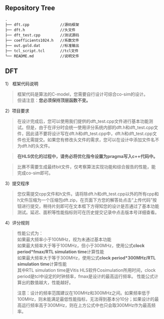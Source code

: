## Repository Tree
```
.
├── dft.cpp              //源码框架
├── dft.h                //头文件
├── dft_test.cpp         //测试源码
├── coefficients1024.h   //系数文件
├── out.gold.dat         //标准输出
├── tcl_script.tcl       //tcl文件
└── README.md            //说明文件
```
## DFT

  1）	框架代码说明
  >框架代码是算法的C-model，您需要自行设计可综合co-sim的设计。  
  >但请注意：**您必须保持顶层函数不变。**

  2）项目要求  
  >在设计完成后，您可以使用我们提供的dft_test.cpp文件进行基本功能测试。但是，由于在评分时会统一使用评分系统内部的dft.h和dft_test.cpp文件，因此请不要将设计写在dft.h和dft_test.cpp中，dft.h和dft_test.cpp文件也无需提交。如果您有修改头文件的需求，您可以在设计中添加文件名不为dft.h的头文件。
  
  >**在HLS优化的过程中，请务必将优化指令设置为pragma写入c++代码中。**
  
  >比赛不需要生成最终bit文件，仅考察算法实现功能和综合报告的性能，能完成co-sim即可。
	
  3）提交程序
  >您仅需提交cpp文件和h文件。请将除dft.h和dft_test.cpp以外的所有cpp和h文件压缩为一个压缩包dft.zip，在页面下方您的解答处点击“上传代码”按钮进行提交，稍待片刻即可在文本框下方得知您的设计是否通过了基本功能测试。延迟、面积等性能指标则可在历史提交记录中点击版本号详细查看。
  
  4）评分规则
  >性能公式为：<br>
  >如果最大频率小于100MHz，视为未通过基本功能<br>
  >如果最大频率大于等于100MHz，但小于300MHz，使用公式**clock period*fmax/RTL simulation time**计算性能<br>
  >如果最大频率大于等于300MHz，使用公式**clock period*300MHz/RTL simulation time**计算性能<br>
  >其中RTL simulation time是Vitis HLS软件Cosimulation所用时间，clock period是tcl中设定的时钟频率，fmax是设计的最高运行频率。
  >性能公式计算出的数值越大，性能越好。
  >
  >注意：设计的频率范围建议在100MHz和300MHz之间。如果频率低于100MHz，则未能满足最低性能指标，无法得到基本分10分；如果设计的最高运行频率高于300MHz，则在上方公式中也只会取300MHz作为最高频率。
